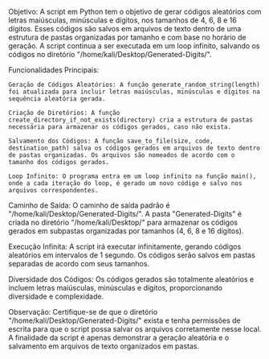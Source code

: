Objetivo:
A script em Python tem o objetivo de gerar códigos aleatórios com letras maiúsculas, minúsculas e dígitos, nos tamanhos de 4, 6, 8 e 16 dígitos. Esses códigos são salvos em arquivos de texto dentro de uma estrutura de pastas organizadas por tamanho e com base no horário de geração. A script continua a ser executada em um loop infinito, salvando os códigos no diretório "/home/kali/Desktop/Generated-Digits/".

Funcionalidades Principais:

    Geração de Códigos Aleatórios: A função generate_random_string(length) foi atualizada para incluir letras maiúsculas, minúsculas e dígitos na sequência aleatória gerada.

    Criação de Diretórios: A função create_directory_if_not_exists(directory) cria a estrutura de pastas necessária para armazenar os códigos gerados, caso não exista.

    Salvamento dos Códigos: A função save_to_file(size, code, destination_path) salva os códigos gerados em arquivos de texto dentro de pastas organizadas. Os arquivos são nomeados de acordo com o tamanho dos códigos gerados.

    Loop Infinito: O programa entra em um loop infinito na função main(), onde a cada iteração do loop, é gerado um novo código e salvo nos arquivos correspondentes.

Caminho de Saída:
O caminho de saída padrão é "/home/kali/Desktop/Generated-Digits/". A pasta "Generated-Digits" é criada no diretório "/home/kali/Desktop/" para armazenar os códigos gerados em subpastas organizadas por tamanhos (4, 6, 8 e 16 dígitos).

Execução Infinita:
A script irá executar infinitamente, gerando códigos aleatórios em intervalos de 1 segundo. Os códigos serão salvos em pastas separadas de acordo com seus tamanhos.

Diversidade dos Códigos:
Os códigos gerados são totalmente aleatórios e incluem letras maiúsculas, minúsculas e dígitos, proporcionando diversidade e complexidade.

Observação:
Certifique-se de que o diretório "/home/kali/Desktop/Generated-Digits/" exista e tenha permissões de escrita para que o script possa salvar os arquivos corretamente nesse local. A finalidade da script é apenas demonstrar a geração aleatória e o salvamento em arquivos de texto organizados em pastas.
